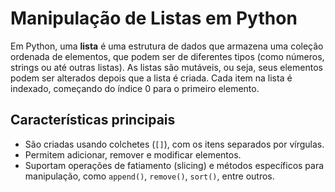 # Manipulação de Listas em Python

Em Python, uma **lista** é uma estrutura de dados que armazena uma coleção ordenada de elementos, que podem ser de diferentes tipos (como números, strings ou até outras listas). As listas são mutáveis, ou seja, seus elementos podem ser alterados depois que a lista é criada. Cada item na lista é indexado, começando do índice 0 para o primeiro elemento.

## Características principais
- São criadas usando colchetes (`[]`), com os itens separados por vírgulas.
- Permitem adicionar, remover e modificar elementos.
- Suportam operações de fatiamento (slicing) e métodos específicos para manipulação, como `append()`, `remove()`, `sort()`, entre outros.